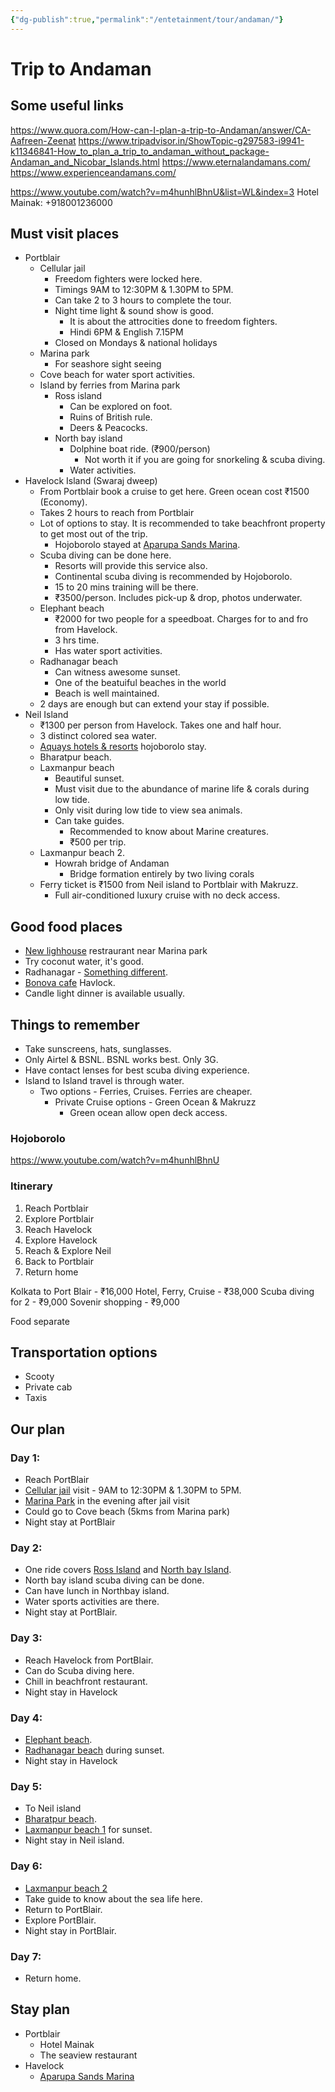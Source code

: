 ```yaml
---
{"dg-publish":true,"permalink":"/entetainment/tour/andaman/"}
---
```

# Trip to Andaman
## Some useful links
https://www.quora.com/How-can-I-plan-a-trip-to-Andaman/answer/CA-Aafreen-Zeenat
https://www.tripadvisor.in/ShowTopic-g297583-i9941-k11346841-How_to_plan_a_trip_to_andaman_without_package-Andaman_and_Nicobar_Islands.html
https://www.eternalandamans.com/
https://www.experienceandamans.com/

https://www.youtube.com/watch?v=m4hunhlBhnU&list=WL&index=3
Hotel Mainak: +918001236000

## Must visit places
- Portblair
	- Cellular jail
		- Freedom fighters were locked here.
		- Timings 9AM to 12:30PM & 1.30PM to 5PM.
		- Can take 2 to 3 hours to complete the tour.
		- Night time light & sound show is good.
			- It is about the attrocities done to freedom fighters.
			- Hindi 6PM & English 7.15PM 
		- Closed on Mondays & national holidays
	- Marina park
		- For seashore sight seeing
	- Cove beach for water sport activities.
	- Island by ferries from Marina park
		- Ross island
			- Can be explored on foot.
			- Ruins of British rule.
			- Deers & Peacocks.
		- North bay island
			- Dolphine boat ride. (₹900/person)
				- Not worth it if you are going for snorkeling & scuba diving.
			- Water activities.
- Havelock Island (Swaraj dweep)
	- From Portblair book a cruise to get here. Green ocean cost ₹1500 (Economy).
	- Takes 2 hours to reach from Portblair
	- Lot of options to stay. It is recommended to take beachfront property to get most out of the trip.
		- Hojoborolo stayed at [Aparupa Sands Marina]().
	- Scuba diving can be done here.
		- Resorts will provide this service also.
		- Continental scuba diving is recommended by Hojoborolo.
		- 15 to 20 mins training will be there.
		- ₹3500/person. Includes pick-up & drop, photos underwater.
	- Elephant beach
		- ₹2000 for two people for a speedboat. Charges for to and fro from Havelock.
		- 3 hrs time.
		- Has water sport activities.
	- Radhanagar beach
		- Can witness awesome sunset.
		- One of the beatuiful beaches in the world
		- Beach is well maintained.
	- 2 days are enough but can extend your stay if possible.
- Neil Island
	- ₹1300 per person from Havelock. Takes one and half hour.
	- 3 distinct colored sea water.
	- [Aquays hotels & resorts]() hojoborolo stay.
	- Bharatpur beach.
	- Laxmanpur beach
		- Beautiful sunset.
		- Must visit due to the abundance of marine life & corals during low tide.
		- Only visit during low tide to view sea animals.
		- Can take guides.
			- Recommended to know about Marine creatures.
			- ₹500 per trip.
	- Laxmanpur beach 2.
		- Howrah bridge of Andaman
			- Bridge formation entirely by two living corals
	- Ferry ticket is ₹1500 from Neil island to Portblair with Makruzz.
		- Full air-conditioned luxury cruise with no deck access.

## Good food places
- [New lighhouse]() restraurant near Marina park
- Try coconut water, it's good.
- Radhanagar - [Something different]().
- [Bonova cafe]() Havlock.
- Candle light dinner is available usually.

## Things to remember
- Take sunscreens, hats, sunglasses.
- Only Airtel & BSNL. BSNL works best. Only 3G.
- Have contact lenses for best scuba diving experience.
- Island to Island travel is through water.
	- Two options - Ferries, Cruises. Ferries are cheaper.
		- Private Cruise options - Green Ocean & Makruzz
			- Green ocean allow open deck access.


### Hojoborolo
https://www.youtube.com/watch?v=m4hunhlBhnU

### Itinerary
1. Reach Portblair
2. Explore Portblair
3. Reach Havelock
4. Explore Havelock
5. Reach & Explore Neil
6. Back to Portblair
7. Return home

Kolkata to Port Blair - ₹16,000
Hotel, Ferry, Cruise - ₹38,000
Scuba diving for 2 - ₹9,000
Sovenir shopping - ₹9,000

Food separate

## Transportation options
- Scooty
- Private cab
- Taxis

## Our plan

### Day 1:
- Reach PortBlair
- [Cellular jail](https://goo.gl/maps/AMd4G6WDgQAWBKbZ8) visit - 9AM to 12:30PM & 1.30PM to 5PM.
- [Marina Park](https://goo.gl/maps/dKDrgN2VYieFfjsc7) in the evening after jail visit
- Could go to Cove beach (5kms from Marina park)
- Night stay at PortBlair

### Day 2:
- One ride covers [Ross Island](https://goo.gl/maps/VoSYvsoiwusHodUTA) and [North bay Island](https://goo.gl/maps/1ugDLJTXEYCBK7Mv5).
- North bay island scuba diving can be done.
- Can have lunch in Northbay island.
- Water sports activities are there.
- Night stay at PortBlair.

### Day 3:
- Reach Havelock from PortBlair.
- Can do Scuba diving here.
- Chill in beachfront restaurant.
- Night stay in Havelock

### Day 4:
- [Elephant beach](https://goo.gl/maps/U7a4CmNj9gvSaZUf9).
- [Radhanagar beach](https://goo.gl/maps/jYhvB3tqdNkNWQTRA) during sunset.
- Night stay in Havelock

### Day 5:
- To Neil island
- [Bharatpur beach](https://goo.gl/maps/ib9sJ671j8BkEAkF9).
- [Laxmanpur beach 1](https://goo.gl/maps/tUbEdrVazf8T7Ypx6) for sunset.
- Night stay in Neil island.

### Day 6:
- [Laxmanpur beach 2](https://goo.gl/maps/tF1BA9QzYbWev4XG7)
- Take guide to know about the sea life here.
- Return to PortBlair.
- Explore PortBlair.
- Night stay in PortBlair.

### Day 7:
- Return home.

## Stay plan
- Portblair
	- Hotel Mainak
	- The seaview restaurant
- Havelock
	- [Aparupa Sands Marina]()